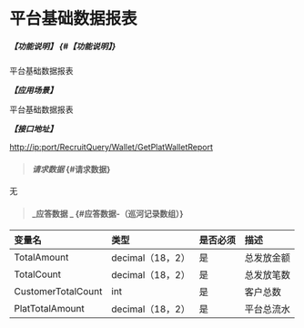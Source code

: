 # 平台基础数据报表

##### _【功能说明】_ {#【功能说明】}

平台基础数据报表

_**【应用场景】**_

平台基础数据报表

_**【接口地址】**_

[http://ip:port/RecruitQuery/Wallet/GetPlatWalletReport](http://ip:port/RecruitQuery/Wallet/GetPlatWalletReport)

> #### _请求数据_ {#请求数据}

无

> #### _应答数据 _ {#应答数据-（巡河记录数组）}

| 变量名 | 类型 | 是否必须 | 描述 |
| :--- | :--- | :--- | :--- |
| TotalAmount | decimal（18，2） | 是 | 总发放金额 |
| TotalCount | decimal（18，2） | 是 | 总发放笔数|
| CustomerTotalCount | int | 是 | 客户总数 |
| PlatTotalAmount | decimal（18，2） | 是 | 平台总流水 |



